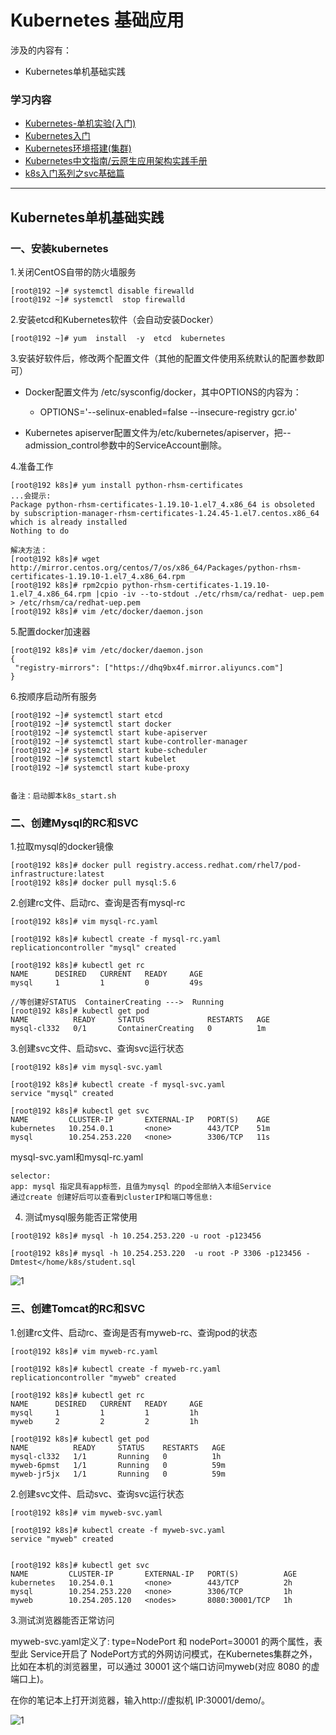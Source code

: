 
#  Kubernetes 基础应用

涉及的内容有：

* Kubernetes单机基础实践

### 学习内容

* [Kubernetes-单机实验(入门)](https://www.cnblogs.com/douyi/p/11954910.html)
* [Kubernetes入门](https://www.cnblogs.com/zuoyang/p/9639961.html)
* [Kubernetes环境搭建(集群)](https://blog.csdn.net/u010884123/article/details/56485246)
* [Kubernetes中文指南/云原生应用架构实践手册](https://github.com/rootsongjc/kubernetes-handbook)
* [k8s入门系列之svc基础篇](http://www.21yunwei.com/archives/6824)

---
## Kubernetes单机基础实践

### 一、安装kubernetes

1.关闭CentOS自带的防火墙服务

```
[root@192 ~]# systemctl disable firewalld
[root@192 ~]# systemctl  stop firewalld
```

2.安装etcd和Kubernetes软件（会自动安装Docker）

```
[root@192 ~]# yum  install  -y  etcd  kubernetes
```

3.安装好软件后，修改两个配置文件（其他的配置文件使用系统默认的配置参数即可）

* Docker配置文件为 /etc/sysconfig/docker，其中OPTIONS的内容为：

  * OPTIONS='--selinux-enabled=false --insecure-registry gcr.io'  

* Kubernetes apiserver配置文件为/etc/kubernetes/apiserver，把--admission_control参数中的ServiceAccount删除。


4.准备工作
```
[root@192 k8s]# yum install python-rhsm-certificates
...会提示:
Package python-rhsm-certificates-1.19.10-1.el7_4.x86_64 is obsoleted by subscription-manager-rhsm-certificates-1.24.45-1.el7.centos.x86_64 which is already installed
Nothing to do

解决方法：
[root@192 k8s]# wget http://mirror.centos.org/centos/7/os/x86_64/Packages/python-rhsm-certificates-1.19.10-1.el7_4.x86_64.rpm
[root@192 k8s]# rpm2cpio python-rhsm-certificates-1.19.10-1.el7_4.x86_64.rpm |cpio -iv --to-stdout ./etc/rhsm/ca/redhat- uep.pem > /etc/rhsm/ca/redhat-uep.pem
[root@192 k8s]# vim /etc/docker/daemon.json
```

5.配置docker加速器

```
[root@192 k8s]# vim /etc/docker/daemon.json
{
 "registry-mirrors": ["https://dhq9bx4f.mirror.aliyuncs.com"]
}
```

6.按顺序启动所有服务

```
[root@192 ~]# systemctl start etcd
[root@192 ~]# systemctl start docker
[root@192 ~]# systemctl start kube-apiserver
[root@192 ~]# systemctl start kube-controller-manager
[root@192 ~]# systemctl start kube-scheduler
[root@192 ~]# systemctl start kubelet
[root@192 ~]# systemctl start kube-proxy


备注：启动脚本k8s_start.sh
```

### 二、创建Mysql的RC和SVC

1.拉取mysql的docker镜像
```
[root@192 k8s]# docker pull registry.access.redhat.com/rhel7/pod-infrastructure:latest
[root@192 k8s]# docker pull mysql:5.6
```

2.创建rc文件、启动rc、查询是否有mysql-rc

```
[root@192 k8s]# vim mysql-rc.yaml

[root@192 k8s]# kubectl create -f mysql-rc.yaml
replicationcontroller "mysql" created

[root@192 k8s]# kubectl get rc
NAME      DESIRED   CURRENT   READY     AGE
mysql     1         1         0         49s

//等创建好STATUS  ContainerCreating --->  Running 
[root@192 k8s]# kubectl get pod
NAME          READY     STATUS              RESTARTS   AGE
mysql-cl332   0/1       ContainerCreating   0          1m

```
3.创建svc文件、启动svc、查询svc运行状态

```
[root@192 k8s]# vim mysql-svc.yaml

[root@192 k8s]# kubectl create -f mysql-svc.yaml
service "mysql" created

[root@192 k8s]# kubectl get svc
NAME         CLUSTER-IP       EXTERNAL-IP   PORT(S)    AGE
kubernetes   10.254.0.1       <none>        443/TCP    51m
mysql        10.254.253.220   <none>        3306/TCP   11s
```

mysql-svc.yaml和mysql-rc.yaml
```
selector:
app: mysql 指定具有app标签，且值为mysql 的pod全部纳入本组Service
通过create 创建好后可以查看到clusterIP和端口等信息:
```

4. 测试mysql服务能否正常使用

```
[root@192 k8s]# mysql -h 10.254.253.220 -u root -p123456

[root@192 k8s]# mysql -h 10.254.253.220  -u root -P 3306 -p123456 -Dmtest</home/k8s/student.sql
```

![1](/_images/devops/k8s/mysql.png)


### 三、创建Tomcat的RC和SVC

1.创建rc文件、启动rc、查询是否有myweb-rc、查询pod的状态
```
[root@192 k8s]# vim myweb-rc.yaml

[root@192 k8s]# kubectl create -f myweb-rc.yaml
replicationcontroller "myweb" created

[root@192 k8s]# kubectl get rc
NAME      DESIRED   CURRENT   READY     AGE
mysql     1         1         1         1h
myweb     2         2         2         1h

[root@192 k8s]# kubectl get pod
NAME          READY     STATUS    RESTARTS   AGE
mysql-cl332   1/1       Running   0          1h
myweb-6pmst   1/1       Running   0          59m
myweb-jr5jx   1/1       Running   0          59m

```

2.创建svc文件、启动svc、查询svc运行状态

```
[root@192 k8s]# vim myweb-svc.yaml

[root@192 k8s]# kubectl create -f myweb-svc.yaml
service "myweb" created


[root@192 k8s]# kubectl get svc
NAME         CLUSTER-IP       EXTERNAL-IP   PORT(S)          AGE
kubernetes   10.254.0.1       <none>        443/TCP          2h
mysql        10.254.253.220   <none>        3306/TCP         1h
myweb        10.254.205.120   <nodes>       8080:30001/TCP   1h

```

3.测试浏览器能否正常访问

myweb-svc.yaml定义了:
 type=NodePort 和 nodePort=30001 的两个属性，表型此 Service开启了 NodePort方式的外网访问模式，在Kubernetes集群之外，比如在本机的浏览器里，可以通过 30001 这个端口访问myweb(对应 8080 的虚端口上)。

在你的笔记本上打开浏览器，输入http://虚拟机 IP:30001/demo/。

![1](/_images/devops/k8s/myweb.png)

